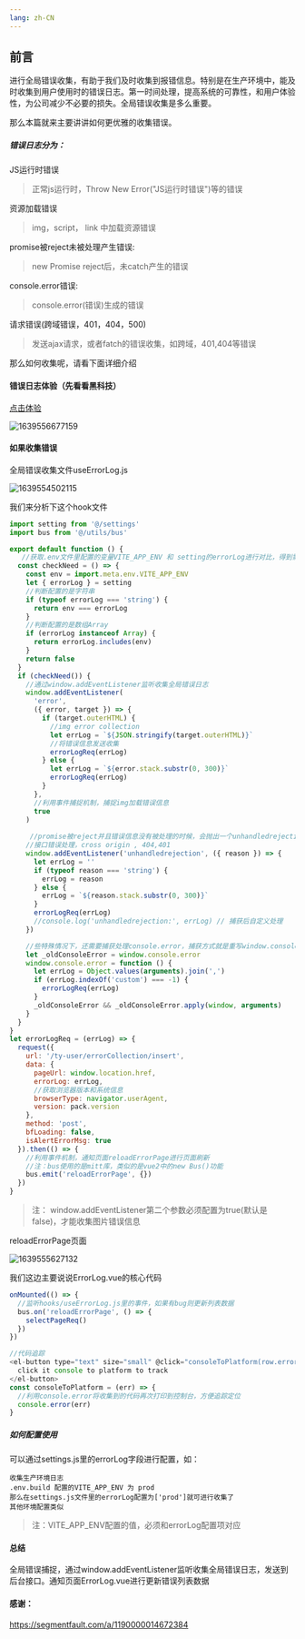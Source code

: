 ```yaml
---
lang: zh-CN
---
```



## 前言

进行全局错误收集，有助于我们及时收集到报错信息。特别是在生产环境中，能及时收集到用户使用时的错误日志。第一时间处理，提高系统的可靠性，和用户体验性，为公司减少不必要的损失。全局错误收集是多么重要。

那么本篇就来主要讲讲如何更优雅的收集错误。

##### 错误日志分为：

JS运行时错误

>正常js运行时，Throw New Error("JS运行时错误")等的错误

资源加载错误

>img，script， link  中加载资源错误

promise被reject未被处理产生错误:

>new Promise  reject后，未catch产生的错误

console.error错误:

>console.error(错误)生成的错误

请求错误(跨域错误，401，404，500)

>发送ajax请求，或者fatch的错误收集，如跨域，401,404等错误

那么如何收集呢，请看下面详细介绍



#### 错误日志体验（先看看黑科技）

[点击体验](http://8.135.1.141/vue3-admin-plus/#/error-log/list)

![1639556677159](https://github.jzfai.top/file/vap-assets/1639556677159.png)

#### 如果收集错误

全局错误收集文件useErrorLog.js

![1639554502115](https://github.jzfai.top/file/vap-assets/1639554502115.png)

我们来分析下这个hook文件

```javascript
import setting from '@/settings'
import bus from '@/utils/bus'

export default function () {
   //获取.env文件里配置的变量VITE_APP_ENV 和 setting的errorLog进行对比，得到需要开启错误收集的环境
  const checkNeed = () => {
    const env = import.meta.env.VITE_APP_ENV
    let { errorLog } = setting
    //判断配置的是字符串
    if (typeof errorLog === 'string') {
      return env === errorLog
    }
    //判断配置的是数组Array
    if (errorLog instanceof Array) {
      return errorLog.includes(env)
    }
    return false
  }
  if (checkNeed()) {
    //通过window.addEventListener监听收集全局错误日志
    window.addEventListener(
      'error',
      ({ error, target }) => {
        if (target.outerHTML) {
          //img error collection
          let errLog = `${JSON.stringify(target.outerHTML)}`
          //将错误信息发送收集
          errorLogReq(errLog)
        } else {
          let errLog = `${error.stack.substr(0, 300)}`
          errorLogReq(errLog)
        }
      },
      //利用事件捕捉机制，捕捉img加载错误信息
      true
    )
    
     //promise被reject并且错误信息没有被处理的时候，会抛出一个unhandledrejection
    //接口错误处理，cross origin , 404,401
    window.addEventListener('unhandledrejection', ({ reason }) => {
      let errLog = ''
      if (typeof reason === 'string') {
        errLog = reason
      } else {
        errLog = `${reason.stack.substr(0, 300)}`
      }
      errorLogReq(errLog)
      //console.log('unhandledrejection:', errLog) // 捕获后自定义处理
    })

    //些特殊情况下，还需要捕获处理console.error，捕获方式就是重写window.console.error
    let _oldConsoleError = window.console.error
    window.console.error = function () {
      let errLog = Object.values(arguments).join(',')
      if (errLog.indexOf('custom') === -1) {
        errorLogReq(errLog)
      }
      _oldConsoleError && _oldConsoleError.apply(window, arguments)
    }
  }
}
let errorLogReq = (errLog) => {
  request({
    url: '/ty-user/errorCollection/insert',
    data: {
      pageUrl: window.location.href,
      errorLog: errLog,
      //获取浏览器版本和系统信息
      browserType: navigator.userAgent,
      version: pack.version
    },
    method: 'post',
    bfLoading: false,
    isAlertErrorMsg: true
  }).then(() => {
    //利用事件机制，通知页面reloadErrorPage进行页面刷新
    //注：bus使用的是mitt库，类似的是vue2中的new Bus()功能
    bus.emit('reloadErrorPage', {})
  })
}
```

>注： window.addEventListener第二个参数必须配置为true(默认是false)，才能收集图片错误信息



reloadErrorPage页面

![1639555627132](https://github.jzfai.top/file/vap-assets/1639555627132.png)

我们这边主要说说ErrorLog.vue的核心代码

```javascript
onMounted(() => {
  //监听hooks/useErrorLog.js里的事件，如果有bug则更新列表数据
  bus.on('reloadErrorPage', () => {
    selectPageReq()
  })
})

//代码追踪
<el-button type="text" size="small" @click="consoleToPlatform(row.errorLog)">
  click it console to platform to track
</el-button>
const consoleToPlatform = (err) => {
  //利用console.error将收集到的代码再次打印到控制台，方便追踪定位
  console.error(err)
}
```

##### 如何配置使用

可以通过settings.js里的errorLog字段进行配置，如：

```
收集生产环境日志
.env.build 配置的VITE_APP_ENV 为 prod 
那么在settings.js文件里的errorLog配置为['prod']就可进行收集了
其他环境配置类似
```

>注：VITE_APP_ENV配置的值，必须和errorLog配置项对应

#### 总结

全局错误捕捉，通过window.addEventListener监听收集全局错误日志，发送到后台接口。通知页面ErrorLog.vue进行更新错误列表数据

#### 感谢：

https://segmentfault.com/a/1190000014672384



